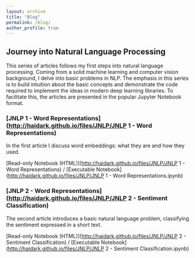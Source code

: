 ```yaml
---
layout: archive
title: "Blog"
permalink: /blog/
author_profile: true
---
```


## Journey into Natural Language Processing

This series of articles follows my first steps into natural language processing. Coming from a solid machine learning and computer vision background, I delve into basic problems in NLP. The emphasis in this series is to build intuition about the basic concepts and demonstrate the code required to implement the ideas in modern deep learning libraries. To facilitate this, the articles are presented in the popular Jupyter Notebook format.

### [JNLP 1 - Word Representations](http://haidark.github.io/files/JNLP/JNLP 1 - Word Representations)
In the first article I discuss word embeddings: what they are and how they used.

[Read-only Notebook (HTML)](http://haidark.github.io/files/JNLP/JNLP 1 - Word Representations) / [Executable Notebook](http://haidark.github.io/files/JNLP/JNLP 1 - Word Representations.ipynb) 

### [JNLP 2 - Word Representations](http://haidark.github.io/files/JNLP/JNLP 2 - Sentiment Classification)
The second article introduces a basic natural language problem, classifying the sentiment expressed in a short text.

[Read-only Notebook (HTML)](http://haidark.github.io/files/JNLP/JNLP 2 - Sentiment Classification) / [Executable Notebook](http://haidark.github.io/files/JNLP/JNLP 2 - Sentiment Classification.ipynb) 